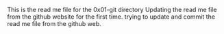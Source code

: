 This is the read me file for the 0x01-git directory
Updating the read me file from the github website for the first time.
trying to update and commit the read me file from the github web.
